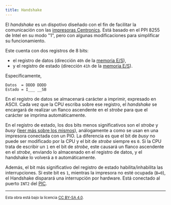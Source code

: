 ```yaml
---
title: Handshake
---
```


El _handshake_ es un dispotivo diseñado con el fin de facilitar la comunicación con las [impresoras Centronics](/io/devices/printer/). Está basado en el PPI 8255 de Intel en su modo "1", pero con algunas modificaciones para simplificar su funcionamiento.

Este cuenta con dos registros de 8 bits:

- el registro de datos (dirección `40h` de la [memoria E/S](/io/modules/)),
- y el registro de estado (dirección `41h` de la [memoria E/S](/io/modules/)).

Específicamente,

```
Datos  = DDDD DDDD
Estado = I___ __SB
```

En el registro de datos se almacenará carácter a imprimir, expresado en ASCII. Cada vez que la CPU escriba sobre ese registro, el _handshake_ se encargará de realizar un flanco ascendente en el _strobe_ para que el carácter se imprima automáticamente.

En el registro de estado, los dos bits menos significativos son el _strobe_ y _busy_ ([leer más sobre los mismos](/io/devices/printer/)), análogamente a como se usan en una impresora conectada con un PIO. La diferencia es que el bit de _busy_ no puede ser modificado por la CPU y el bit de _strobe_ siempre es `0`. Si la CPU trata de escribir un `1` en el bit de _strobe_, este causará un flanco ascendente en el _strobe_, enviando lo almacenado en el registro de datos, y el handshake lo volverá a `0` automáticamente.

Además, el bit más significativo del registro de estado habilita/inhabilita las interrupciones. Si este bit es `1`, mientras la impresora no esté ocupada (`B=0`), el Handshake disparará una interrupción por hardware. Está conectado al puerto `INT2` del [PIC](/io/modules/pic/).

---

<small>Esta obra está bajo la licencia <a target="_blank" rel="license noopener noreferrer" href="http://creativecommons.org/licenses/by-sa/4.0/">CC BY-SA 4.0</a>.</small>
